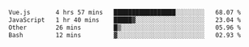 <!--START_SECTION:waka-->

```txt
Vue.js       4 hrs 57 mins   █████████████████░░░░░░░░   68.07 %
JavaScript   1 hr 40 mins    █████▓░░░░░░░░░░░░░░░░░░░   23.04 %
Other        26 mins         █▒░░░░░░░░░░░░░░░░░░░░░░░   05.96 %
Bash         12 mins         ▓░░░░░░░░░░░░░░░░░░░░░░░░   02.93 %
```

<!--END_SECTION:waka-->

